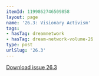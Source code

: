 ```yaml
---
itemId: 1199862746509858
layout: page
name: '26.3: Visionary Activism'
tags:
- hasTag: dreamnetwork
- hasTag: dream-network-volume-26
type: post
urlSlug: '26.3'
---
```

<a href="files/pdfs/Volume_26/26.3_visionary_activism.pdf" download="">Download issue 26.3</a>